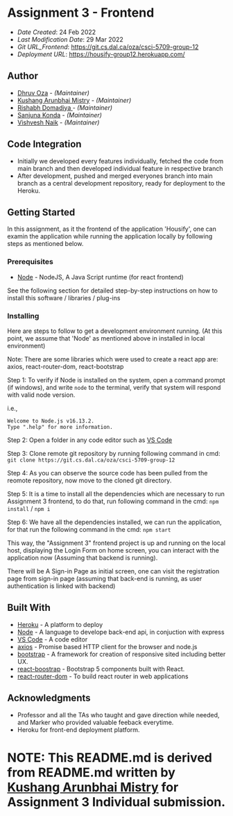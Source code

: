 # Assignment 3 - Frontend

- _Date Created_: 24 Feb 2022
- _Last Modification Date_: 29 Mar 2022
- _Git URL_Frontend_: https://git.cs.dal.ca/oza/csci-5709-group-12
- _Deployment URL_: https://housify-group12.herokuapp.com/

## Author

- [Dhruv Oza](dhruv.oza@dal.ca) - _(Maintainer)_
- [Kushang Arunbhai Mistry](kushang.mistry@dal.ca) - _(Maintainer)_
- [Rishabh Domadiya ](rs582144@dal.ca) - _(Maintainer)_
- [Sanjuna Konda](sn493898@dal.ca) - _(Maintainer)_
- [Vishvesh Naik](Vishvesh@dal.ca) - _(Maintainer)_

## Code Integration

- Initially we developed every features individually, fetched the code from main branch and then developed individual feature in respective branch
- After development, pushed and merged everyones branch into main branch as a central development repository, ready for deployment to the Heroku.

## Getting Started

In this assignment, as it the frontend of the application 'Housify', one can examin the application while running the application locally by following steps as mentioned below.

### Prerequisites

- [Node](https://nodejs.org/en/download/) - NodeJS, A Java Script runtime (for react frontend)

See the following section for detailed step-by-step instructions on how to install this software / libraries / plug-ins

### Installing

Here are steps to follow to get a development environment running.
(At this point, we assume that 'Node' as mentioned above in installed in local environment)

Note: There are some libraries which were used to create a react app are: axios, react-router-dom, react-bootstrap

Step 1: To verify if Node is installed on the system, open a command prompt (if windows), and write `node` to the terminal, verify that system will respond with valid node version.

i.e.,

```
Welcome to Node.js v16.13.2.
Type ".help" for more information.
```

Step 2: Open a folder in any code editor such as [VS Code](https://code.visualstudio.com/)

Step 3: Clone remote git repository by running following command in cmd: `git clone https://git.cs.dal.ca/oza/csci-5709-group-12`

Step 4: As you can observe the source code has been pulled from the reomote repository, now move to the cloned git directory.

Step 5: It is a time to install all the dependencies which are necessary to run Assignment 3 frontend, to do that, run following command in the cmd: `npm install` / `npm i`

Step 6: We have all the dependencies installed, we can run the application, for that run the following command in the cmd: `npm start`

This way, the "Assignment 3" frontend project is up and running on the local host, displaying the Login Form on home screen, you can interact with the application now (Assuming that backend is running).

There will be A Sign-in Page as initial screen, one can visit the registration page from sign-in page (assuming that back-end is running, as user authentication is linked with backend)

## Built With

- [Heroku](https://www.heroku.com/) - A platform to deploy
- [Node](https://nodejs.org/en/download/) - A language to develope back-end api, in conjuction with express
- [VS Code](https://code.visualstudio.com/) - A code editor
- [axios](https://www.npmjs.com/package/axios) - Promise based HTTP client for the browser and node.js
- [bootstrap](https://www.npmjs.com/package/bootstrap) - A framework for creation of responsive sited including better UX.
- [react-boostrap](https://www.npmjs.com/package/react-bootstrap) - Bootstrap 5 components built with React.
- [react-router-dom](https://www.npmjs.com/package/react-router-dom) - To build react router in web applications

## Acknowledgments

- Professor and all the TAs who taught and gave direction while needed, and Marker who provided valuable feeback everytime.
- Heroku for front-end deployment platform.

# NOTE: This README.md is derived from README.md written by [Kushang Arunbhai Mistry](kushang.mistry) for Assignment 3 Individual submission.
